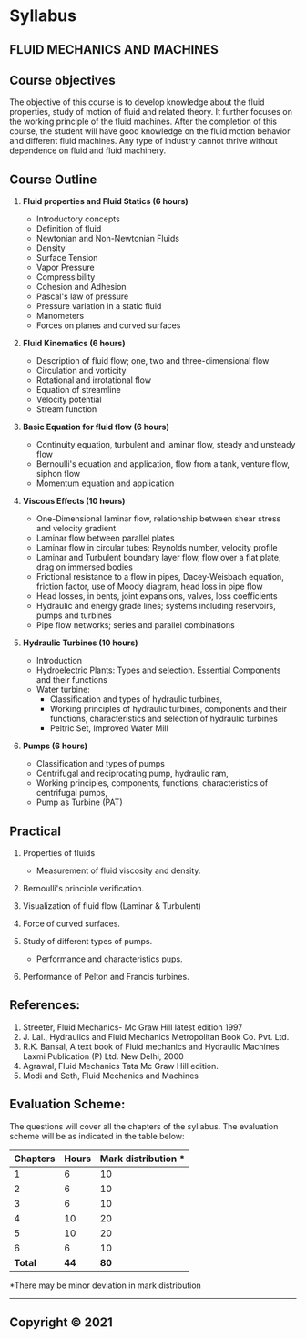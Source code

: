 # Syllabus

## **FLUID MECHANICS AND MACHINES**

## **Course objectives**

The objective of this course is to develop knowledge about the fluid properties, study of motion of fluid and related theory. It further focuses on the working principle of the fluid machines. After the completion of this course, the student will have good knowledge on the fluid motion behavior and different fluid machines. Any type of industry cannot thrive without dependence on fluid and fluid machinery.

## **Course Outline**

1. **Fluid properties and Fluid Statics (6 hours)**
    * Introductory concepts
    * Definition of fluid
    * Newtonian and Non-Newtonian Fluids
    * Density
    * Surface Tension
    * Vapor Pressure
    * Compressibility
    * Cohesion and Adhesion
    * Pascal's law of pressure
    * Pressure variation in a static fluid
    * Manometers
    * Forces on planes and curved surfaces
    
2. **Fluid Kinematics (6 hours)**
    * Description of fluid flow; one, two and three-dimensional flow
    * Circulation and vorticity
    * Rotational and irrotational flow
    * Equation of streamline
    * Velocity potential
    * Stream function
    
3. **Basic Equation for fluid flow (6 hours)**
    * Continuity equation, turbulent and laminar flow, steady and unsteady flow
    * Bernoulli's equation and application, flow from a tank, venture flow, siphon flow
    * Momentum equation and application
    
4. **Viscous Effects (10 hours)**
    * One-Dimensional laminar flow, relationship between shear stress and velocity gradient
    * Laminar flow between parallel plates
    * Laminar flow in circular tubes; Reynolds number, velocity profile
    * Laminar and Turbulent boundary layer flow, flow over a flat plate, drag on immersed bodies
    * Frictional resistance to a flow in pipes, Dacey-Weisbach equation, friction factor, use of Moody diagram, head loss in pipe flow
    * Head losses, in bents, joint expansions, valves, loss coefficients
    * Hydraulic and energy grade lines; systems including reservoirs, pumps and turbines
    * Pipe flow networks; series and parallel combinations
    
5. **Hydraulic Turbines (10 hours)**
    * Introduction
    * Hydroelectric Plants: Types and selection. Essential Components and their functions
    * Water turbine:
        * Classification and types of hydraulic turbines,
        * Working principles of hydraulic turbines, components and their functions, characteristics and selection of hydraulic turbines
        * Peltric Set, Improved Water Mill
    
6. **Pumps (6 hours)**
    * Classification and types of pumps
    * Centrifugal and reciprocating pump, hydraulic ram,
    * Working principles, components, functions, characteristics of centrifugal pumps,
    * Pump as Turbine (PAT)

## **Practical**

1. Properties of fluids
    * Measurement of fluid viscosity and density.
    
2. Bernoulli's principle verification.
    
3. Visualization of fluid flow (Laminar & Turbulent)
    
4. Force of curved surfaces.
    
5. Study of different types of pumps.
    * Performance and characteristics pups.
    
6. Performance of Pelton and Francis turbines.

## **References:**

1. Streeter, Fluid Mechanics- Mc Graw Hill latest edition 1997
2. J. Lal., Hydraulics and Fluid Mechanics Metropolitan Book Co. Pvt. Ltd.
3. R.K. Bansal, A text book of Fluid mechanics and Hydraulic Machines Laxmi Publication (P) Ltd. New Delhi, 2000
4. Agrawal, Fluid Mechanics Tata Mc Graw Hill edition.
5. Modi and Seth, Fluid Mechanics and Machines

## **Evaluation Scheme:**

The questions will cover all the chapters of the syllabus. The evaluation scheme will be as indicated in the table below:

| Chapters | Hours | Mark distribution * |
|---|---|---|
| 1 | 6 | 10 |
| 2 | 6 | 10 |
| 3 | 6 | 10 |
| 4 | 10 | 20 |
| 5 | 10 | 20 |
| 6 | 6 | 10 |
| **Total** | **44** | **80** |

\*There may be minor deviation in mark distribution

***

## **Copyright &copy; 2021**